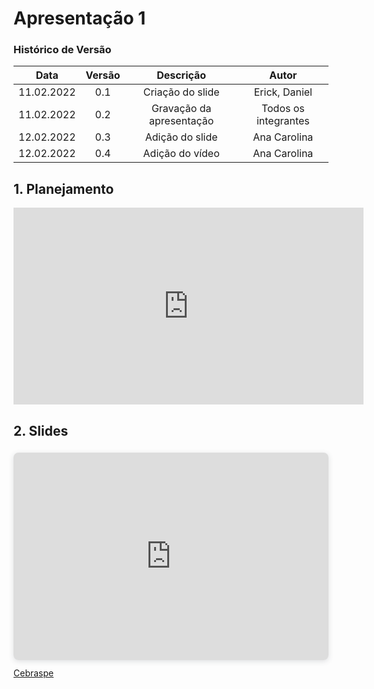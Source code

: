 # Apresentação 1

### Histórico de Versão

|  Data  | Versão | Descrição | Autor |
| :----: | :----: | :-------: | :---: | 
| 11.02.2022 | 0.1 | Criação do slide | Erick, Daniel |
| 11.02.2022 | 0.2 | Gravação da apresentação | Todos os integrantes |
| 12.02.2022 | 0.3 | Adição do slide | Ana Carolina |
| 12.02.2022 | 0.4 | Adição do vídeo | Ana Carolina |


## 1. Planejamento

<center>

<iframe width="560" height="315" src="https://youtu.be/iwRwlbsyQlg" title="YouTube video player" frameborder="0" allow="accelerometer; autoplay; clipboard-write; encrypted-media; gyroscope; picture-in-picture" allowfullscreen></iframe>

</center>


## 2. Slides

<div style="position: relative; width: 100%; height: 0; padding-top: 56.2500%;
 padding-bottom: 48px; box-shadow: 0 2px 8px 0 rgba(63,69,81,0.16); margin-top: 1.6em; margin-bottom: 0.9em; overflow: hidden;
 border-radius: 8px; will-change: transform;">
  <iframe loading="lazy" style="position: absolute; width: 100%; height: 100%; top: 0; left: 0; border: none; padding: 0;margin: 0;"
    src="https://www.canva.com/design/DAE4Fo5UwLk/view" allowfullscreen="allowfullscreen" allow="fullscreen">
  </iframe>
</div>
<a href="https:&#x2F;&#x2F;www.canva.com&#x2F;design&#x2F;DAE3KFJUn4w&#x2F;view?utm_content=DAE3KFJUn4w&amp;utm_campaign=designshare&amp;utm_medium=embeds&amp;utm_source=link" target="_blank" rel="noopener">Cebraspe</a>
